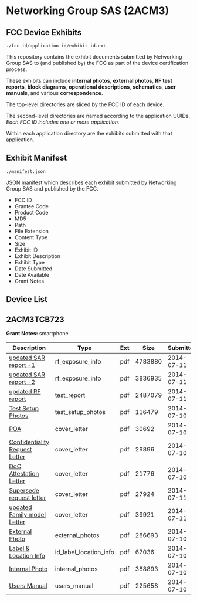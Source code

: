 # Networking Group SAS (2ACM3)
## FCC Device Exhibits

```
./fcc-id/application-id/exhibit-id.ext
```

This repository contains the exhibit documents submitted by Networking Group SAS to (and published by) the FCC as part of the device certification process.

These exhibits can include **internal photos**, **external photos**, **RF test reports**, **block diagrams**, **operational descriptions**, **schematics**, **user manuals**, and various **correspondence**.

The top-level directories are sliced by the FCC ID of each device.

The second-level directories are named according to the application UUIDs. *Each FCC ID includes one or more application.*

Within each application directory are the exhibits submitted with that application. 

## Exhibit Manifest

```
./manifest.json
```

JSON manifest which describes each exhibit submitted by Networking Group SAS and published by the FCC.

- FCC ID
- Grantee Code
- Product Code
- MD5
- Path
- File Extension
- Content Type
- Size
- Exhibit ID
- Exhibit Description
- Exhibit Type
- Date Submitted
- Date Available
- Grant Notes

## Device List
## 2ACM3TCB723
**Grant Notes:** smartphone

| Description | Type | Ext | Size | Submitted | Available |
| ----------- | ---- | --- | ---- | --------- | --------- |
| [updated SAR report -1](2ACM3TCB723/9b1cf38da0954df42bd0d1bdb4c17cd2/2323454.pdf) | rf_exposure_info | pdf | 4783880 | 2014-07-11 | 2014-07-11 |
| [updated SAR report -2](2ACM3TCB723/9b1cf38da0954df42bd0d1bdb4c17cd2/2323455.pdf) | rf_exposure_info | pdf | 3836935 | 2014-07-11 | 2014-07-11 |
| [updated RF report](2ACM3TCB723/9b1cf38da0954df42bd0d1bdb4c17cd2/2323456.pdf) | test_report | pdf | 2487079 | 2014-07-11 | 2014-07-11 |
| [Test Setup Photos](2ACM3TCB723/9b1cf38da0954df42bd0d1bdb4c17cd2/2322446.pdf) | test_setup_photos | pdf | 116479 | 2014-07-10 | 2014-07-11 |
| [POA](2ACM3TCB723/9b1cf38da0954df42bd0d1bdb4c17cd2/2322432.pdf) | cover_letter | pdf | 30692 | 2014-07-10 | 2014-07-11 |
| [Confidentiality Request Letter](2ACM3TCB723/9b1cf38da0954df42bd0d1bdb4c17cd2/2322433.pdf) | cover_letter | pdf | 29896 | 2014-07-10 | 2014-07-11 |
| [DoC Attestation Letter](2ACM3TCB723/9b1cf38da0954df42bd0d1bdb4c17cd2/2322434.pdf) | cover_letter | pdf | 21776 | 2014-07-10 | 2014-07-11 |
| [Supersede request letter](2ACM3TCB723/9b1cf38da0954df42bd0d1bdb4c17cd2/2323452.pdf) | cover_letter | pdf | 27924 | 2014-07-11 | 2014-07-11 |
| [updated Family model Letter](2ACM3TCB723/9b1cf38da0954df42bd0d1bdb4c17cd2/2323453.pdf) | cover_letter | pdf | 39921 | 2014-07-11 | 2014-07-11 |
| [External Photo](2ACM3TCB723/9b1cf38da0954df42bd0d1bdb4c17cd2/2322441.pdf) | external_photos | pdf | 286693 | 2014-07-10 | 2014-07-11 |
| [Label & Location Info](2ACM3TCB723/9b1cf38da0954df42bd0d1bdb4c17cd2/2322443.pdf) | id_label_location_info | pdf | 67036 | 2014-07-10 | 2014-07-11 |
| [Internal Photo](2ACM3TCB723/9b1cf38da0954df42bd0d1bdb4c17cd2/2322442.pdf) | internal_photos | pdf | 388893 | 2014-07-10 | 2014-07-11 |
| [Users Manual](2ACM3TCB723/9b1cf38da0954df42bd0d1bdb4c17cd2/2322444.pdf) | users_manual | pdf | 225658 | 2014-07-10 | 2014-07-11 |
